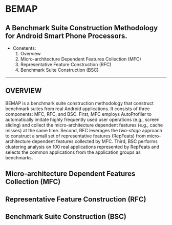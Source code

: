 BEMAP
=====
A Benchmark Suite Construction Methodology for Android Smart Phone Processors.
---

* Conetents:
  1. Overview
  2. Micro-architecture Dependent Features Collection (MFC)
  3. Representative Feature Construction (RFC)
  4. Benchmark Suite Construction (BSC)
***

OVERVIEW
---
BEMAP is a benchmark suite construction methodology that construct benchmark suites from real Android applications. It consists of three components: MFC, RFC, and BSC. First, MFC employs AutoProfiler to automatically imitate highly frequently used user operations (e.g., screen sliding) and collect the micro-architecture dependent features (e.g., cache misses) at the same time. Second, RFC leverages the _two-stage_ approach to construct a small set of representative features (RepFeats) from micro-architecture dependent features collected by MFC. Third, BSC performs clustering analysis on 100 real applications represented by RepFeats and selects the common applications from the application groups as benchmarks.

Micro-architecture Dependent Features Collection (MFC)
---

Representative Feature Construction (RFC)
---

Benchmark Suite Construction (BSC)
---
